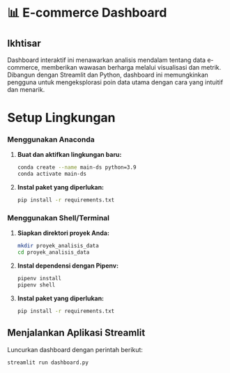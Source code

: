 # 📊 E-commerce Dashboard
## Ikhtisar
Dashboard interaktif ini menawarkan analisis mendalam tentang data e-commerce, memberikan wawasan berharga melalui visualisasi dan metrik. Dibangun dengan Streamlit dan Python, dashboard ini memungkinkan pengguna untuk mengeksplorasi poin data utama dengan cara yang intuitif dan menarik.
# Setup Lingkungan

### Menggunakan Anaconda

1. **Buat dan aktifkan lingkungan baru:**

    ```bash
    conda create --name main-ds python=3.9
    conda activate main-ds
    ```

2. **Instal paket yang diperlukan:**

    ```bash
    pip install -r requirements.txt
    ```

### Menggunakan Shell/Terminal

1. **Siapkan direktori proyek Anda:**

    ```bash
    mkdir proyek_analisis_data
    cd proyek_analisis_data
    ```

2. **Instal dependensi dengan Pipenv:**

    ```bash
    pipenv install
    pipenv shell
    ```

3. **Instal paket yang diperlukan:**

    ```bash
    pip install -r requirements.txt
    ```

## Menjalankan Aplikasi Streamlit

Luncurkan dashboard dengan perintah berikut:

```bash
streamlit run dashboard.py
